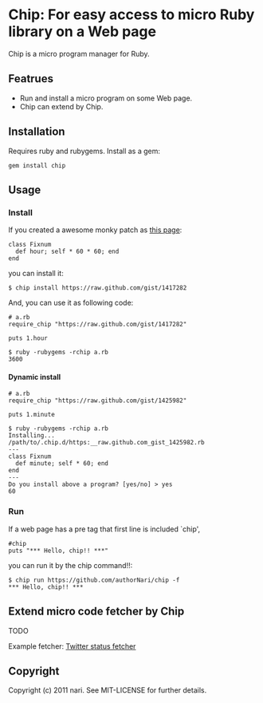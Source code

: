 # Chip: For easy access to micro Ruby library on a Web page

Chip is a micro program manager for Ruby.

## Featrues

  * Run and install a micro program on some Web page.
  * Chip can extend by Chip.

## Installation

Requires ruby and rubygems. Install as a gem:

    gem install chip

## Usage

### Install
If you created a awesome monky patch as [this page](https://raw.github.com/gist/1417282):

    class Fixnum
      def hour; self * 60 * 60; end
    end

you can install it:

    $ chip install https://raw.github.com/gist/1417282

And, you can use it as following code:

    # a.rb
    require_chip "https://raw.github.com/gist/1417282"
    
    puts 1.hour

    $ ruby -rubygems -rchip a.rb
    3600

#### Dynamic install

    # a.rb
    require_chip "https://raw.github.com/gist/1425982"
    
    puts 1.minute

    $ ruby -rubygems -rchip a.rb
    Installing...
    /path/to/.chip.d/https:__raw.github.com_gist_1425982.rb
    ---
    class Fixnum
      def minute; self * 60; end
    end
    ---
    Do you install above a program? [yes/no] > yes
    60

### Run

If a web page has a pre tag that first line is included `chip',

    #chip
    puts "*** Hello, chip!! ***"

you can run it by the chip command!!:

    $ chip run https://github.com/authorNari/chip -f
    *** Hello, chip!! ***

## Extend micro code fetcher by Chip

TODO

Example fetcher: [Twitter status fetcher](/wiki/Twitter-status-fetcher)

## Copyright

Copyright (c) 2011 nari. See MIT-LICENSE for further details.
